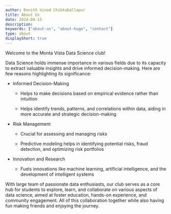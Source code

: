 ```yaml
---
author: Ronith Vinod Chikkaballapur
title: About Us
date: 2024-04-15
description:
keywords: ["about-us", "about-hugo", "contact"]
type: about
displayShort: true
---
```


Welcome to the Monta Vista Data Science club!
<p>Data Science holds immense importance in various fields due to its capacity to extract valuable insights and drive informed decision-making. Here are few reasons highlighting its significance:
</p>

- Informed Decision-Making
  
  - Helps to make decisions based on empirical evidence rather than intuition
    
  - Helps identify trends, patterns, and correlations within data, aiding in more accurate and strategic decision-making
    
- Risk Management
  
  - Crucial for assessing and managing risks
  
  - Predictive modeling helps in identifying potential risks, fraud detection, and optimizing risk portfolios
  
- Innovation and Research

  - Fuels innovations like machine learning, artificial intelligence, and the development of intelligent systems
    



With large team of passionate data enthusiasts, our club serves as a core hub for students to explore, learn, and collaborate on various aspects of data science, aimed at foster education, hands-on experience, and community engagement. All of this collaboration together while also having fun making friends and enjoying the journey. 
